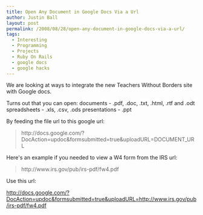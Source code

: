 ```yaml
---
title: Open Any Document in Google Docs Via a Url
author: Justin Ball
layout: post
permalink: /2008/08/28/open-any-document-in-google-docs-via-a-url/
tags:
  - Interesting
  - Programming
  - Projects
  - Ruby On Rails
  - google docs
  - google hacks
---
```


We are looking at ways to integrate the new Teachers Without Borders site with Google docs.

Turns out that you can open:
documents - .pdf, .doc, .txt, .html, .rtf and .odt
spreadsheets - .xls, .csv, .ods
presentations - .ppt

By feeding the file url to this google url:

<blockquote>
  http://docs.google.com/?DocAction=updoc&formsubmitted=true&uploadURL=DOCUMENT_URL
</blockquote>

Here's an example if you needed to view a W4 form from the IRS url:

<blockquote>
  http://www.irs.gov/pub/irs-pdf/fw4.pdf
</blockquote>

Use this url:

<a href="http://docs.google.com/?DocAction=updoc&formsubmitted=true&uploadURL=http://www.irs.gov/pub/irs-pdf/fw4.pdf">http://docs.google.com/?DocAction=updoc&formsubmitted=true&uploadURL=http://www.irs.gov/pub/irs-pdf/fw4.pdf</a>
